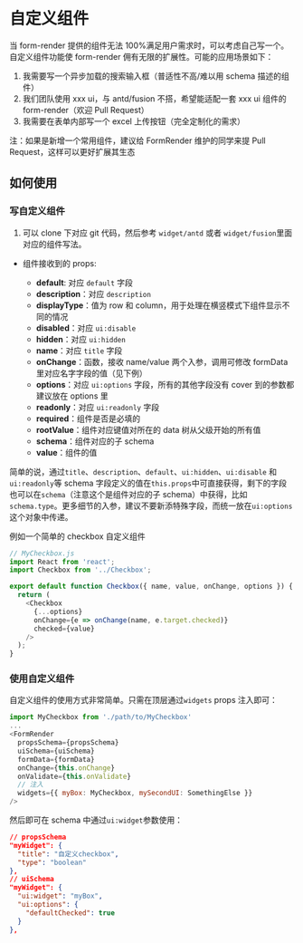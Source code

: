 # 自定义组件

当 form-render 提供的组件无法 100%满足用户需求时，可以考虑自己写一个。自定义组件功能使 form-render 佣有无限的扩展性。可能的应用场景如下：

1. 我需要写一个异步加载的搜索输入框（普适性不高/难以用 schema 描述的组件）
2. 我们团队使用 xxx ui，与 antd/fusion 不搭，希望能适配一套 xxx ui 组件的 form-render（欢迎 Pull Request）
3. 我需要在表单内部写一个 excel 上传按钮（完全定制化的需求）

注：如果是新增一个常用组件，建议给 FormRender 维护的同学来提 Pull Request，这样可以更好扩展其生态

## 如何使用

### 写自定义组件

1. 可以 clone 下对应 git 代码，然后参考 `widget/antd` 或者 `widget/fusion`里面对应的组件写法。

- 组件接收到的 props:

  - **default**: 对应 `default` 字段
  - **description**：对应 `description`
  - **displayType**：值为 row 和 column，用于处理在横竖模式下组件显示不同的情况
  - **disabled**：对应 `ui:disable`
  - **hidden**：对应 `ui:hidden`
  - **name**：对应 `title` 字段
  - **onChange**：函数，接收 name/value 两个入参，调用可修改 formData 里对应名字字段的值（见下例）
  - **options**：对应 `ui:options` 字段，所有的其他字段没有 cover 到的参数都建议放在 options 里
  - **readonly**：对应 `ui:readonly` 字段
  - **required**：组件是否是必填的
  - **rootValue**：组件对应键值对所在的 data 树从父级开始的所有值
  - **schema**：组件对应的子 schema
  - **value**：组件的值

简单的说，通过`title`、`description`、`default`、`ui:hidden`、`ui:disable` 和 `ui:readonly`等 schema 字段定义的值在`this.props`中可直接获得，剩下的字段也可以在`schema`（注意这个是组件对应的子 schema）中获得，比如`schema.type`。更多细节的入参，建议不要新添特殊字段，而统一放在`ui:options`这个对象中传递。

例如一个简单的 checkbox 自定义组件

```js
// MyCheckbox.js
import React from 'react';
import Checkbox from '../Checkbox';

export default function Checkbox({ name, value, onChange, options }) {
  return (
    <Checkbox
      {...options}
      onChange={e => onChange(name, e.target.checked)}
      checked={value}
    />
  );
}
```

### 使用自定义组件

自定义组件的使用方式非常简单。只需在顶层通过`widgets` props 注入即可：

```js
import MyCheckbox from './path/to/MyCheckbox'
...
<FormRender
  propsSchema={propsSchema}
  uiSchema={uiSchema}
  formData={formData}
  onChange={this.onChange}
  onValidate={this.onValidate}
  // 注入
  widgets={{ myBox: MyCheckbox, mySecondUI: SomethingElse }}
/>
```

然后即可在 schema 中通过`ui:widget`参数使用：

```json
// propsSchema
"myWidget": {
  "title": "自定义checkbox",
  "type": "boolean"
},
// uiSchema
"myWidget": {
  "ui:widget": "myBox",
  "ui:options": {
    "defaultChecked": true
  }
},
```
